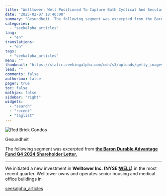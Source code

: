 ```yaml
---
title: "Welltower: Well Positioned To Capture Both Cyclical And Secular Growth Inflection"
date: "2025-02-07 18:40:00"
summary: "Gesundheit  The following segment was excerpted from the Baron Durable Advantage Fund Q4 2024 Shareholder Letter.  We initiated a new investment in Welltower Inc. (NYSE:WELL) in the most recent quarter. Welltower owns and operates senior housing and medical office buildings in"
categories:
  - "seekalpha_articles"
lang:
  - "en"
translations:
  - "en"
tags:
  - "seekalpha_articles"
menu: ""
thumbnail: "https://static.seekingalpha.com/cdn/s3/uploads/getty_images/115074478/image_115074478.jpg"
lead: ""
comments: false
authorbox: false
pager: true
toc: false
mathjax: false
sidebar: "right"
widgets:
  - "search"
  - "recent"
  - "taglist"
---
```


![Red Brick Condos](https://static.seekingalpha.com/cdn/s3/uploads/getty_images/115074478/image_115074478.jpg?io=getty-c-w750)



Gesundheit





The following segment was excerpted from **[the Baron Durable Advantage Fund Q4 2024 Shareholder Letter.](https://seekingalpha.com/article/4754689-baron-durable-advantage-fund-q4-2024-shareholder-letter)**

---

We initiated a new investment in **Welltower Inc. (NYSE:[WELL](https://seekingalpha.com/symbol/WELL "Welltower Inc."))** in the most recent quarter. Welltower owns and operates senior housing and medical office buildings in

[seekalpha_articles](https://seekingalpha.com/article/4756108-welltower-stock-positioned-capture-cyclical-secular-growth-inflection)
